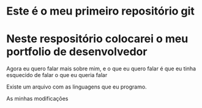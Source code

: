 # Este é o meu primeiro repositório git

# Neste respositório colocarei o meu portfolio de desenvolvedor

Agora eu quero falar mais sobre mim, e o que eu quero falar é que
eu tinha esquecido de falar o que eu queria falar

Existe um arquivo com as linguagens que eu programo.

As minhas modificações